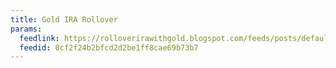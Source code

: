 ```yaml
---
title: Gold IRA Rollover
params:
  feedlink: https://rolloverirawithgold.blogspot.com/feeds/posts/default?alt=rss
  feedid: 0cf2f24b2bfcd2d2be1ff8cae69b73b7
---
```

